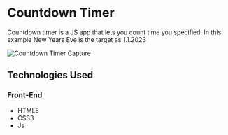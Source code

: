 # Countdown Timer

Countdown timer is a JS app that lets you count time you specified. In this example New Years Eve is the target as 1.1.2023

![Countdown Timer Capture](https://www.linkpicture.com/q/Screenshot-2022-03-01-131939.png)


## Technologies Used

### Front-End
- HTML5
- CSS3
- Js
